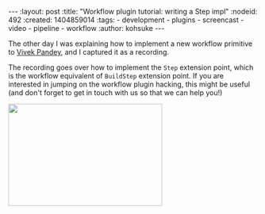 --- :layout: post :title: "Workflow plugin tutorial: writing a Step impl" :nodeid: 492 :created: 1404859014 :tags: - development - plugins - screencast - video - pipeline - workflow :author: kohsuke ---

The other day I was explaining how to implement a new workflow primitive to [Vivek Pandey](https://github.com/vivek), and I captured it as a recording.

The recording goes over how to implement the `Step` extension point, which is the workflow equivalent of `BuildStep` extension point. If you are interested in jumping on the workflow plugin hacking, this might be useful (and don't forget to get in touch with us so that we can help you!)

<img src="http://www.thatvideogameblog.com/wp-content/uploads/2012/11/Link-Dangerous-to-Go-Alone.jpg" width="310" height="206" />
